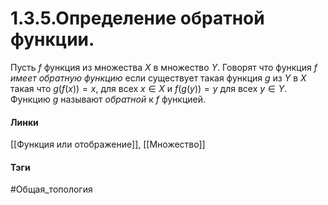 # 1.3.5.Определение обратной функции.
Пусть $f$ функция из множества $X$ в множество $Y$. Говорят что функция $f$ *имеет обратную функцию* если существует такая функция $g$ из $Y$ в $X$ такая что $g(f(x))=x$, для всех $x\in X$ и $f(g(y))=y$ для всех $y\in Y$.
Функцию $g$ называют *обратной* к $f$ функцией.

#### Линки 
[[Функция или отображение]],
[[Множество]]
#### Тэги
 #Общая_топология